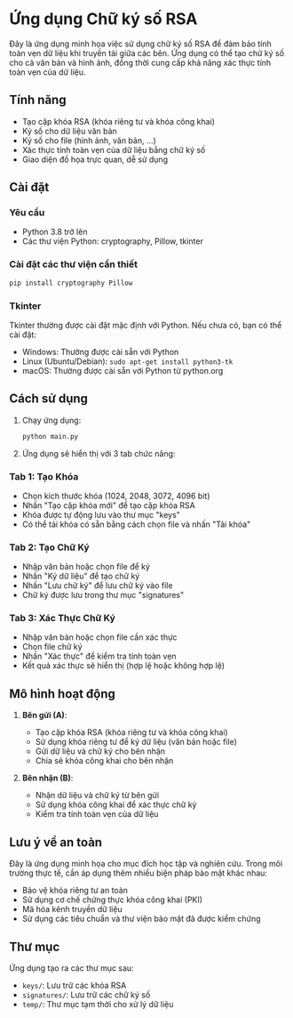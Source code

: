 # Ứng dụng Chữ ký số RSA

Đây là ứng dụng minh họa việc sử dụng chữ ký số RSA để đảm bảo tính toàn vẹn dữ liệu khi truyền tải giữa các bên. Ứng dụng có thể tạo chữ ký số cho cả văn bản và hình ảnh, đồng thời cung cấp khả năng xác thực tính toàn vẹn của dữ liệu.

## Tính năng

- Tạo cặp khóa RSA (khóa riêng tư và khóa công khai)
- Ký số cho dữ liệu văn bản
- Ký số cho file (hình ảnh, văn bản, ...)
- Xác thực tính toàn vẹn của dữ liệu bằng chữ ký số
- Giao diện đồ họa trực quan, dễ sử dụng

## Cài đặt

### Yêu cầu

- Python 3.8 trở lên
- Các thư viện Python: cryptography, Pillow, tkinter

### Cài đặt các thư viện cần thiết

```bash
pip install cryptography Pillow
```

### Tkinter

Tkinter thường được cài đặt mặc định với Python. Nếu chưa có, bạn có thể cài đặt:

- Windows: Thường được cài sẵn với Python
- Linux (Ubuntu/Debian): `sudo apt-get install python3-tk`
- macOS: Thường được cài sẵn với Python từ python.org

## Cách sử dụng

1. Chạy ứng dụng:
   ```bash
   python main.py
   ```

2. Ứng dụng sẽ hiển thị với 3 tab chức năng:

### Tab 1: Tạo Khóa
- Chọn kích thước khóa (1024, 2048, 3072, 4096 bit)
- Nhấn "Tạo cặp khóa mới" để tạo cặp khóa RSA
- Khóa được tự động lưu vào thư mục "keys"
- Có thể tải khóa có sẵn bằng cách chọn file và nhấn "Tải khóa"

### Tab 2: Tạo Chữ Ký
- Nhập văn bản hoặc chọn file để ký
- Nhấn "Ký dữ liệu" để tạo chữ ký
- Nhấn "Lưu chữ ký" để lưu chữ ký vào file
- Chữ ký được lưu trong thư mục "signatures"

### Tab 3: Xác Thực Chữ Ký
- Nhập văn bản hoặc chọn file cần xác thực
- Chọn file chữ ký
- Nhấn "Xác thực" để kiểm tra tính toàn vẹn
- Kết quả xác thực sẽ hiển thị (hợp lệ hoặc không hợp lệ)

## Mô hình hoạt động

1. **Bên gửi (A)**:
   - Tạo cặp khóa RSA (khóa riêng tư và khóa công khai)
   - Sử dụng khóa riêng tư để ký dữ liệu (văn bản hoặc file)
   - Gửi dữ liệu và chữ ký cho bên nhận
   - Chia sẻ khóa công khai cho bên nhận

2. **Bên nhận (B)**:
   - Nhận dữ liệu và chữ ký từ bên gửi
   - Sử dụng khóa công khai để xác thực chữ ký
   - Kiểm tra tính toàn vẹn của dữ liệu

## Lưu ý về an toàn

Đây là ứng dụng minh họa cho mục đích học tập và nghiên cứu. Trong môi trường thực tế, cần áp dụng thêm nhiều biện pháp bảo mật khác nhau:

- Bảo vệ khóa riêng tư an toàn
- Sử dụng cơ chế chứng thực khóa công khai (PKI)
- Mã hóa kênh truyền dữ liệu
- Sử dụng các tiêu chuẩn và thư viện bảo mật đã được kiểm chứng

## Thư mục

Ứng dụng tạo ra các thư mục sau:
- `keys/`: Lưu trữ các khóa RSA
- `signatures/`: Lưu trữ các chữ ký số
- `temp/`: Thư mục tạm thời cho xử lý dữ liệu 